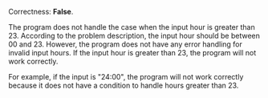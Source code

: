 Correctness: **False**.

The program does not handle the case when the input hour is greater than 23. According to the problem description, the input hour should be between 00 and 23. However, the program does not have any error handling for invalid input hours. If the input hour is greater than 23, the program will not work correctly.

For example, if the input is "24:00", the program will not work correctly because it does not have a condition to handle hours greater than 23.
